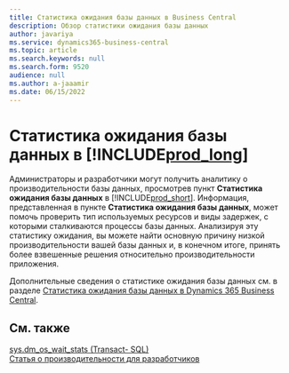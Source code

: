 ```yaml
---
title: Статистика ожидания базы данных в Business Central
description: Обзор статистики ожидания базы данных
author: javariya
ms.service: dynamics365-business-central
ms.topic: article
ms.search.keywords: null
ms.search.form: 9520
audience: null
ms.author: a-jaaamir
ms.date: 06/15/2022
---
```

# <a name="database-wait-statistics-in-includeprodlongincludesprodlongmd" />Статистика ожидания базы данных в [!INCLUDE[prod_long](includes/prod_long.md)]

Администраторы и разработчики могут получить аналитику о производительности базы данных, просмотрев пункт **Статистика ожидания базы данных** в [!INCLUDE[prod_short](includes/prod_short.md)]. Информация, представленная в пункте **Статистика ожидания базы данных**, может помочь проверить тип используемых ресурсов и виды задержек, с которыми сталкиваются процессы базы данных. Анализируя эту статистику ожидания, вы можете найти основную причину низкой производительности вашей базы данных и, в конечном итоге, принять более взвешенные решения относительно производительности приложения.

Дополнительные сведения о статистике ожидания базы данных см. в разделе [Статистика ожидания базы данных в Dynamics 365 Business Central](/dynamics365/business-central/dev-itpro/administration/database-wait-statistics).

## <a name="see-also" />См. также

[sys.dm_os_wait_stats (Transact- SQL)](/sql/relational-databases/system-dynamic-management-views/sys-dm-os-wait-stats-transact-sql)  
[Статья о производительности для разработчиков](/dynamics365/business-central/dev-itpro/performance/performance-developer)

